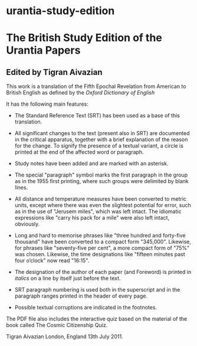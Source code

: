 urantia-study-edition
=====================

# The British Study Edition of the Urantia Papers
## Edited by Tigran Aivazian

This work is a translation of the Fifth Epochal Revelation from American to British English
as defined by the _Oxford Dictionary of English_

It has the following main features:

* The Standard Reference Text (SRT) has been used as a base of this translation.

* All significant changes to the text (present also in SRT) are documented in the critical apparatus, together with a brief explanation of the reason for the change. To signify the presence of a textual variant, a circle is printed at the end of the affected word or paragraph.

* Study notes have been added and are marked with an asterisk.

* The special "paragraph" symbol marks the first paragraph in the group as in the 1955 first printing, where such groups were delimited by blank lines.

* All distance and temperature measures have been converted to metric units, except where there was even the slightest potential for error, such as in the use of "Jerusem miles", which was left intact. The idiomatic expressions like "carry his pack for a mile" were also left intact, obviously.

* Long and hard to memorise phrases like "three hundred and forty-five thousand" have been converted to a compact form "345,000".
Likewise, for phrases like "seventy-five per cent", a more compact form of "75%" was chosen.
Likewise, the time designations like "fifteen minutes past four o’clock" now read "16:15".

* The designation of the author of each paper (and Foreword) is printed in _italics_ on a line by itself just before the text.

* SRT paragraph numbering is used both in the superscript and in the paragraph ranges printed in the header of every page.

* Possible textual corruptions are indicated in the footnotes.

The PDF file also includes the interactive quiz based on the material of the book called The Cosmic Citizenship Quiz.

Tigran Aivazian
London, England
13th July 2011.
